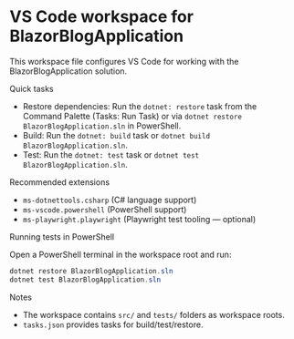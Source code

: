 # VS Code workspace for BlazorBlogApplication

This workspace file configures VS Code for working with the BlazorBlogApplication solution.

Quick tasks

- Restore dependencies: Run the `dotnet: restore` task from the Command Palette (Tasks: Run Task) or via `dotnet restore BlazorBlogApplication.sln` in PowerShell.
- Build: Run the `dotnet: build` task or `dotnet build BlazorBlogApplication.sln`.
- Test: Run the `dotnet: test` task or `dotnet test BlazorBlogApplication.sln`.

Recommended extensions

- `ms-dotnettools.csharp` (C# language support)
- `ms-vscode.powershell` (PowerShell support)
- `ms-playwright.playwright` (Playwright test tooling — optional)

Running tests in PowerShell

Open a PowerShell terminal in the workspace root and run:

```powershell
dotnet restore BlazorBlogApplication.sln
dotnet test BlazorBlogApplication.sln
```

Notes

- The workspace contains `src/` and `tests/` folders as workspace roots.
- `tasks.json` provides tasks for build/test/restore.
